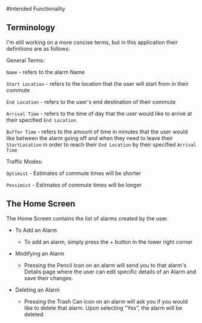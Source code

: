 #Intended Functionality

## Terminology

I'm still working on a more concise terms, but in this application their definitions are as follows:
 
 General Terms:
 
 `Name` - refers to the alarm Name
 
 `Start Location` - refers to the location that the user will start from in their commute
 
 `End Location` - refers to the user's end destination of their commute
 
 `Arrival Time` - refers to the time of day that the user would like to arrive at their specified `End Location`
 
 `Buffer Time` - refers to the amount of time in minutes
that the user would like between the alarm going off and when they need to leave their `StartLocation` in order to reach their `End Location`
by their specified `Arrival Time`


Traffic Modes:

`Optimist` - Estimates of commute times will be shorter

`Pessimist` - Estimates of commute times will be longer

## The Home Screen

The Home Screen contains the list of alarms created by the user. 

* To Add an Alarm
    * To add an alarm, simply press the + button in the lower right corner
    
* Modifying an Alarm
    * Pressing the Pencil Icon on an alarm will send you to that alarm's Details page where the user
    can edit specific details of an Alarm and save their changes.
    
* Deleting an Alarm
    * Pressing the Trash Can icon on an alarm will ask you if you would like to delete that alarm.
    Upon selecting "Yes", the alarm will be deleted.